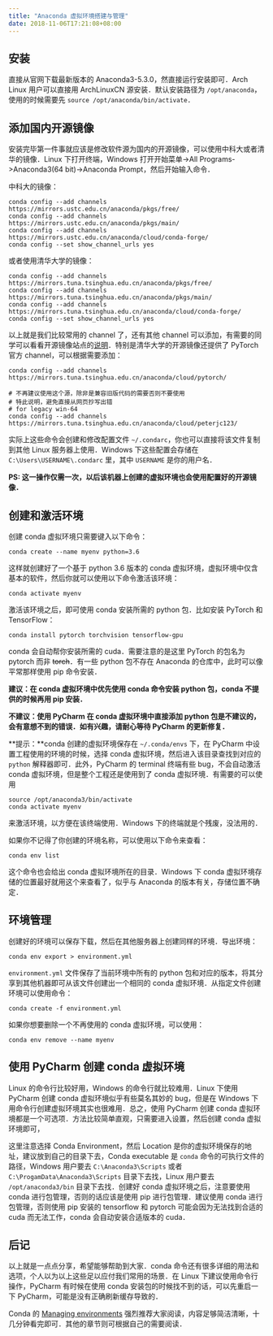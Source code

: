 ```yaml
---
title: "Anaconda 虚拟环境搭建与管理"
date: 2018-11-06T17:21:08+08:00
---
```


## 安装

直接从官网下载最新版本的 Anaconda3-5.3.0，然直接运行安装即可．Arch Linux 用户可以直接用 ArchLinuxCN 源安装．默认安装路径为 `/opt/anaconda`，使用的时候需要先 `source /opt/anaconda/bin/activate`．

## 添加国内开源镜像

安装完毕第一件事就应该是修改软件源为国内的开源镜像，可以使用中科大或者清华的镜像．Linux 下打开终端，Windows 打开开始菜单->All Programs->Anaconda3(64 bit)->Anaconda Prompt，然后开始输入命令．

中科大的镜像：

```shell
conda config --add channels https://mirrors.ustc.edu.cn/anaconda/pkgs/free/
conda config --add channels https://mirrors.ustc.edu.cn/anaconda/pkgs/main/
conda config --add channels https://mirrors.ustc.edu.cn/anaconda/cloud/conda-forge/
conda config --set show_channel_urls yes
```

或者使用清华大学的镜像：

```shell
conda config --add channels https://mirrors.tuna.tsinghua.edu.cn/anaconda/pkgs/free/
conda config --add channels https://mirrors.tuna.tsinghua.edu.cn/anaconda/pkgs/main/
conda config --add channels https://mirrors.tuna.tsinghua.edu.cn/anaconda/cloud/conda-forge/
conda config --set show_channel_urls yes
```

以上就是我们比较常用的 channel 了，还有其他 channel 可以添加，有需要的同学可以看看开源镜像站点的[说明](https://mirror.tuna.tsinghua.edu.cn/help/anaconda/)．特别是清华大学的开源镜像还提供了 PyTorch 官方 channel，可以根据需要添加：

```shell
conda config --add channels https://mirrors.tuna.tsinghua.edu.cn/anaconda/cloud/pytorch/

# 不再建议使用这个源，除非是兼容旧版代码的需要否则不要使用
# 特此说明，避免直接从网页抄写出错
# for legacy win-64
conda config --add channels https://mirrors.tuna.tsinghua.edu.cn/anaconda/cloud/peterjc123/
```



实际上这些命令会创建和修改配置文件 `~/.condarc`，你也可以直接将该文件复制到其他 Linux 服务器上使用．Windows 下这些配置会存储在 `C:\Users\USERNAME\.condarc` 里，其中 `USERNAME` 是你的用户名．

**PS: 这一操作仅需一次，以后该机器上创建的虚拟环境也会使用配置好的开源镜像．**

## 创建和激活环境

创建 conda 虚拟环境只需要键入以下命令：

```shell
conda create --name myenv python=3.6
```

这样就创建好了一个基于 python 3.6 版本的 conda 虚拟环境，虚拟环境中仅含基本的软件，然后你就可以使用以下命令激活该环境：

```shell
conda activate myenv
```

激活该环境之后，即可使用 conda 安装所需的 python 包．比如安装 PyTorch 和 TensorFlow：

```shell
conda install pytorch torchvision tensorflow-gpu
```

conda 会自动帮你安装所需的 cuda．需要注意的是这里 PyTorch 的包名为 pytorch 而非  ~~torch~~．有一些 python 包不存在 Anaconda 的仓库中，此时可以像平常那样使用 pip 命令安装．

**建议：在 conda 虚拟环境中优先使用 conda 命令安装 python 包，conda 不提供的时候再用 pip 安装．**

**不建议：使用 PyCharm 在 conda 虚拟环境中直接添加 python 包是不建议的，会有意想不到的错误．如有兴趣，请耐心等待 PyCharm 的更新修复．**

**提示：**conda 创建的虚拟环境保存在 `~/.conda/envs` 下，在 PyCharm 中设置工程使用的环境的时候，选择 conda 虚拟环境，然后进入该目录查找到对应的 `python` 解释器即可．此外，PyCharm 的 terminal 终端有些 bug，不会自动激活 conda 虚拟环境，但是整个工程还是使用到了 conda 虚拟环境．有需要的可以使用

```shell
source /opt/anaconda3/bin/activate
conda activate myenv
```

来激活环境，以方便在该终端使用．Windows 下的终端就是个残废，没法用的．

如果你不记得了你创建的环境名称，可以使用以下命令来查看：

```shell
conda env list
```

这个命令也会给出 conda 虚拟环境所在的目录．Windows 下 conda 虚拟环境存储的位置最好就用这个来查看了，似乎与 Anaconda 的版本有关，存储位置不确定．

## 环境管理

创建好的环境可以保存下载，然后在其他服务器上创建同样的环境．导出环境：

```shell
conda env export > environment.yml
```

`environment.yml` 文件保存了当前环境中所有的 python 包和对应的版本，将其分享到其他机器即可从该文件创建出一个相同的 conda 虚拟环境．从指定文件创建环境可以使用命令：

```shell
conda create -f environment.yml
```

如果你想要删除一个不再使用的 conda 虚拟环境，可以使用：

```shell
conda env remove --name myenv
```

## 使用 PyCharm 创建 conda 虚拟环境

Linux 的命令行比较好用，Windows 的命令行就比较难用．Linux 下使用 PyCharm 创建 conda 虚拟环境似乎有些莫名其妙的 bug，但是在 Windows 下用命令行创建虚拟环境其实也很难用．总之，使用 PyCharm 创建 conda 虚拟环境都是一个可选项．方法比较简单直观，只需要进入设置，然后创建 conda 虚拟环境即可，

这里注意选择 Conda Environment，然后 Location 是你的虚拟环境保存的地址，建议放到自己的目录下去，Conda executable 是 `conda` 命令的可执行文件的路径，Windows 用户要去 `C:\Anaconda3\Scripts` 或者 `C:\ProgamData\Anaconda3\Scripts` 目录下去找，Linux 用户要去 `/opt/anaconda3/bin` 目录下去找．创建好 conda 虚拟环境之后，注意要使用 conda 进行包管理，否则的话应该是使用 pip 进行包管理．建议使用 conda 进行包管理，否则使用 pip 安装的 tensorflow 和 pytorch 可能会因为无法找到合适的 cuda 而无法工作，conda 会自动安装合适版本的 cuda．

## 后记

以上就是一点点分享，希望能够帮助到大家．conda 命令还有很多详细的用法和选项，个人以为以上这些足以应付我们常用的场景．在 Linux 下建议使用命令行操作，PyCharm 有时候在使用 conda 安装包的时候找不到的话，可以先重启一下 PyCharm，可能是没有正确刷新缓存导致的．

Conda 的 [Managing environments](https://conda.io/docs/user-guide/tasks/manage-environments.html) 强烈推荐大家阅读，内容足够简洁清晰，十几分钟看完即可．其他的章节则可根据自己的需要阅读．